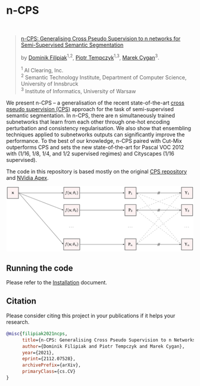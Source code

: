 # n-CPS
<br>

> [n-CPS: Generalising Cross Pseudo Supervision to n networks for Semi-Supervised Semantic Segmentation](https://arxiv.org/abs/2106.01226)
>
> by [Dominik Filipiak](http://dfilipiak.com)<sup>1,2</sup>, [Piotr Tempczyk](https://ptempczyk.github.io)<sup>1,3</sup>, [Marek Cygan](https://www.mimuw.edu.pl/~cygan/)<sup>3</sup>.
> 
> <sup>1</sup> AI Clearing, Inc. <br/>
> <sup>2</sup> Semantic Technology Institute, Department of Computer Science, University of Innsbruck <br/>
> <sup>3</sup> Institute of Informatics, University of Warsaw

We present n-CPS – a generalisation of the recent state-of-the-art [cross pseudo supervision (CPS)]() approach for the task of semi-supervised semantic segmentation. In n-CPS, there are n simultaneously trained subnetworks that learn from each other through one-hot encoding perturbation and consistency regularisation. We also show that ensembling techniques applied to subnetworks outputs can significantly improve the performance. To the best of our knowledge, n-CPS paired with Cut-Mix outperforms CPS and sets the new state-of-the-art for Pascal VOC 2012 with (1/16, 1/8, 1/4, and 1/2 supervised regimes) and Cityscapes (1/16 supervised).

The code in this repository is based mostly on the original [CPS repository](https://github.com/charlesCXK/TorchSemiSeg) and [NVidia Apex](https://github.com/NVIDIA/apex).
<br>

<img src=ReadmePic/ncps.png width="600">

## Running the code
Please refer to the [Installation](./docs/installation.md) document.

## Citation

Please consider citing this project in your publications if it helps your research.

```bibtex
@misc{filipiak2021ncps,
      title={n-CPS: Generalising Cross Pseudo Supervision to n Networks for Semi-Supervised Semantic Segmentation}, 
      author={Dominik Filipiak and Piotr Tempczyk and Marek Cygan},
      year={2021},
      eprint={2112.07528},
      archivePrefix={arXiv},
      primaryClass={cs.CV}
}
```
